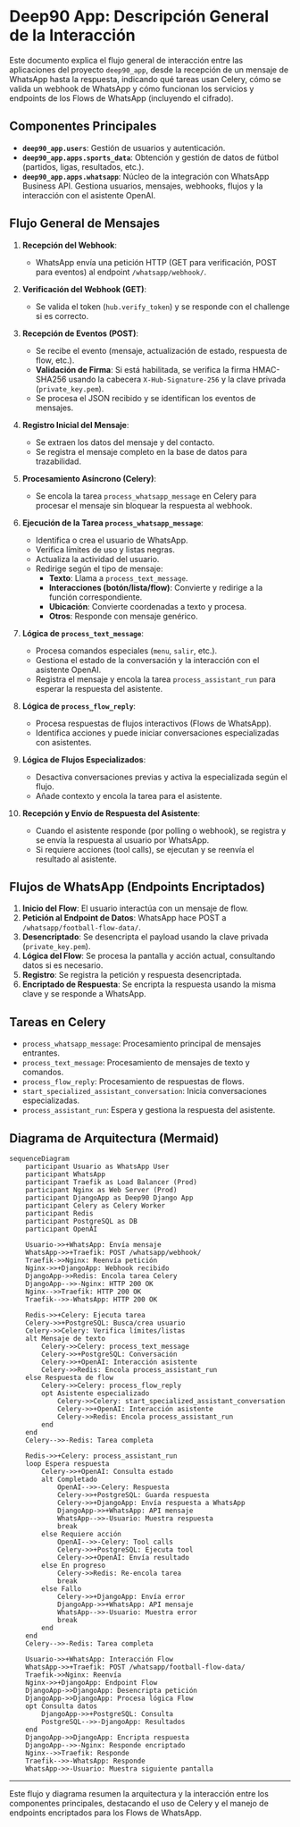 # Deep90 App: Descripción General de la Interacción

Este documento explica el flujo general de interacción entre las aplicaciones del proyecto `deep90_app`, desde la recepción de un mensaje de WhatsApp hasta la respuesta, indicando qué tareas usan Celery, cómo se valida un webhook de WhatsApp y cómo funcionan los servicios y endpoints de los Flows de WhatsApp (incluyendo el cifrado).

## Componentes Principales

* **`deep90_app.users`**: Gestión de usuarios y autenticación.
* **`deep90_app.apps.sports_data`**: Obtención y gestión de datos de fútbol (partidos, ligas, resultados, etc.).
* **`deep90_app.apps.whatsapp`**: Núcleo de la integración con WhatsApp Business API. Gestiona usuarios, mensajes, webhooks, flujos y la interacción con el asistente OpenAI.

## Flujo General de Mensajes

1. **Recepción del Webhook**:
    * WhatsApp envía una petición HTTP (GET para verificación, POST para eventos) al endpoint `/whatsapp/webhook/`.

2. **Verificación del Webhook (GET)**:
    * Se valida el token (`hub.verify_token`) y se responde con el challenge si es correcto.

3. **Recepción de Eventos (POST)**:
    * Se recibe el evento (mensaje, actualización de estado, respuesta de flow, etc.).
    * **Validación de Firma**: Si está habilitada, se verifica la firma HMAC-SHA256 usando la cabecera `X-Hub-Signature-256` y la clave privada (`private_key.pem`).
    * Se procesa el JSON recibido y se identifican los eventos de mensajes.

4. **Registro Inicial del Mensaje**:
    * Se extraen los datos del mensaje y del contacto.
    * Se registra el mensaje completo en la base de datos para trazabilidad.

5. **Procesamiento Asíncrono (Celery)**:
    * Se encola la tarea `process_whatsapp_message` en Celery para procesar el mensaje sin bloquear la respuesta al webhook.

6. **Ejecución de la Tarea `process_whatsapp_message`**:
    * Identifica o crea el usuario de WhatsApp.
    * Verifica límites de uso y listas negras.
    * Actualiza la actividad del usuario.
    * Redirige según el tipo de mensaje:
        * **Texto**: Llama a `process_text_message`.
        * **Interacciones (botón/lista/flow)**: Convierte y redirige a la función correspondiente.
        * **Ubicación**: Convierte coordenadas a texto y procesa.
        * **Otros**: Responde con mensaje genérico.

7. **Lógica de `process_text_message`**:
    * Procesa comandos especiales (`menu`, `salir`, etc.).
    * Gestiona el estado de la conversación y la interacción con el asistente OpenAI.
    * Registra el mensaje y encola la tarea `process_assistant_run` para esperar la respuesta del asistente.

8. **Lógica de `process_flow_reply`**:
    * Procesa respuestas de flujos interactivos (Flows de WhatsApp).
    * Identifica acciones y puede iniciar conversaciones especializadas con asistentes.

9. **Lógica de Flujos Especializados**:
    * Desactiva conversaciones previas y activa la especializada según el flujo.
    * Añade contexto y encola la tarea para el asistente.

10. **Recepción y Envío de Respuesta del Asistente**:
    * Cuando el asistente responde (por polling o webhook), se registra y se envía la respuesta al usuario por WhatsApp.
    * Si requiere acciones (tool calls), se ejecutan y se reenvía el resultado al asistente.

## Flujos de WhatsApp (Endpoints Encriptados)

1. **Inicio del Flow**: El usuario interactúa con un mensaje de flow.
2. **Petición al Endpoint de Datos**: WhatsApp hace POST a `/whatsapp/football-flow-data/`.
3. **Desencriptado**: Se desencripta el payload usando la clave privada (`private_key.pem`).
4. **Lógica del Flow**: Se procesa la pantalla y acción actual, consultando datos si es necesario.
5. **Registro**: Se registra la petición y respuesta desencriptada.
6. **Encriptado de Respuesta**: Se encripta la respuesta usando la misma clave y se responde a WhatsApp.

## Tareas en Celery

* `process_whatsapp_message`: Procesamiento principal de mensajes entrantes.
* `process_text_message`: Procesamiento de mensajes de texto y comandos.
* `process_flow_reply`: Procesamiento de respuestas de flows.
* `start_specialized_assistant_conversation`: Inicia conversaciones especializadas.
* `process_assistant_run`: Espera y gestiona la respuesta del asistente.

## Diagrama de Arquitectura (Mermaid)


```mermaid
sequenceDiagram
    participant Usuario as WhatsApp User
    participant WhatsApp
    participant Traefik as Load Balancer (Prod)
    participant Nginx as Web Server (Prod)
    participant DjangoApp as Deep90 Django App
    participant Celery as Celery Worker
    participant Redis
    participant PostgreSQL as DB
    participant OpenAI

    Usuario->>+WhatsApp: Envía mensaje
    WhatsApp->>+Traefik: POST /whatsapp/webhook/
    Traefik->>Nginx: Reenvía petición
    Nginx->>+DjangoApp: Webhook recibido
    DjangoApp->>Redis: Encola tarea Celery
    DjangoApp-->>-Nginx: HTTP 200 OK
    Nginx-->>Traefik: HTTP 200 OK
    Traefik-->>-WhatsApp: HTTP 200 OK

    Redis->>+Celery: Ejecuta tarea
    Celery->>+PostgreSQL: Busca/crea usuario
    Celery->>Celery: Verifica límites/listas
    alt Mensaje de texto
        Celery->>Celery: process_text_message
        Celery->>+PostgreSQL: Conversación
        Celery->>+OpenAI: Interacción asistente
        Celery->>Redis: Encola process_assistant_run
    else Respuesta de flow
        Celery->>Celery: process_flow_reply
        opt Asistente especializado
            Celery->>Celery: start_specialized_assistant_conversation
            Celery->>+OpenAI: Interacción asistente
            Celery->>Redis: Encola process_assistant_run
        end
    end
    Celery-->>-Redis: Tarea completa

    Redis->>+Celery: process_assistant_run
    loop Espera respuesta
        Celery->>+OpenAI: Consulta estado
        alt Completado
            OpenAI-->>-Celery: Respuesta
            Celery->>+PostgreSQL: Guarda respuesta
            Celery->>+DjangoApp: Envía respuesta a WhatsApp
            DjangoApp->>+WhatsApp: API mensaje
            WhatsApp-->>-Usuario: Muestra respuesta
            break
        else Requiere acción
            OpenAI-->>-Celery: Tool calls
            Celery->>+PostgreSQL: Ejecuta tool
            Celery->>+OpenAI: Envía resultado
        else En progreso
            Celery->>Redis: Re-encola tarea
            break
        else Fallo
            Celery->>+DjangoApp: Envía error
            DjangoApp->>+WhatsApp: API mensaje
            WhatsApp-->>-Usuario: Muestra error
            break
        end
    end
    Celery-->>-Redis: Tarea completa

    Usuario->>+WhatsApp: Interacción Flow
    WhatsApp->>+Traefik: POST /whatsapp/football-flow-data/
    Traefik->>Nginx: Reenvía
    Nginx->>+DjangoApp: Endpoint Flow
    DjangoApp->>DjangoApp: Desencripta petición
    DjangoApp->>DjangoApp: Procesa lógica Flow
    opt Consulta datos
        DjangoApp->>+PostgreSQL: Consulta
        PostgreSQL-->>-DjangoApp: Resultados
    end
    DjangoApp->>DjangoApp: Encripta respuesta
    DjangoApp-->>-Nginx: Responde encriptado
    Nginx-->>Traefik: Responde
    Traefik-->>-WhatsApp: Responde
    WhatsApp->>-Usuario: Muestra siguiente pantalla
```

---

Este flujo y diagrama resumen la arquitectura y la interacción entre los componentes principales, destacando el uso de Celery y el manejo de endpoints encriptados para los Flows de WhatsApp.